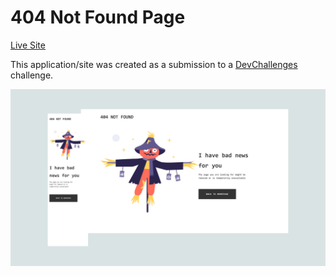 # 404 Not Found Page
[Live Site](https://sass-404-not-found.netlify.app/)

This application/site was created as a submission to a [DevChallenges](https://devchallenges.io/paths/responsive-web-developer) challenge. 


![preview](./scss/assets/preview.png)
